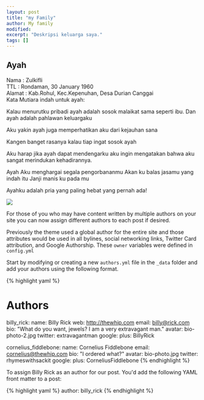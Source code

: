 ```yaml
---
layout: post
title: "my Family"
author: My family
modified:
excerpt: "Deskripsi keluarga saya."
tags: []
---
```

## Ayah
Nama    : Zulkifli<br>
TTL     : Rondaman, 30 January 1960<br>
Alamat  : Kab.Rohul, Kec.Kepenuhan, Desa Durian Canggai<br>
Kata Mutiara indah untuk ayah:<br>

Kalau menurutku pribadi ayah adalah sosok malaikat sama seperti ibu. Dan ayah adalah pahlawan keluargaku<br>

Aku yakin ayah juga memperhatikan aku dari kejauhan sana<br>

Kangen banget rasanya kalau tiap ingat sosok ayah<br>

Aku harap jika ayah dapat mendengarku aku ingin mengatakan bahwa aku sangat merindukan kehadirannya.<br>

Ayah Aku menghargai segala pengorbananmu Akan ku balas jasamu yang indah itu Janji manis ku pada mu<br>

Ayahku adalah pria yang paling hebat yang pernah ada!<br>

<img src="/assets/IMG_20160425_171326.jpg"><br>


For those of you who may have content written by multiple authors on your site you can now assign different authors to each post if desired.

Previously the theme used a global author for the entire site and those attributes would be used in all bylines, social networking links, Twitter Card attribution, and Google Authorship. These `owner` variables were defined in `config.yml`

Start by modifying or creating a new `authors.yml` file in the `_data` folder and add your authors using the following format.

{% highlight yaml %}
# Authors

billy_rick:
  name: Billy Rick
  web: http://thewhip.com
  email: billy@rick.com
  bio: "What do you want, jewels? I am a very extravagant man."
  avatar: bio-photo-2.jpg
  twitter: extravagantman
  google:
    plus: BillyRick

cornelius_fiddlebone:
  name: Cornelius Fiddlebone
  email: cornelius@thewhip.com
  bio: "I ordered what?"
  avatar: bio-photo.jpg
  twitter: rhymeswithsackit
  google:
    plus: CorneliusFiddlebone
{% endhighlight %}

To assign Billy Rick as an author for our post. You'd add the following YAML front matter to a post:

{% highlight yaml %}
author: billy_rick
{% endhighlight %}
